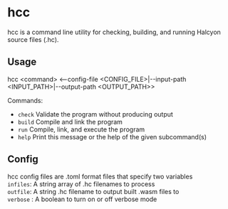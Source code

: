 # hcc
hcc is a command line utility for checking, building, and running Halcyon source files (.hc). 

## Usage
hcc \<command\> <--config-file <CONFIG_FILE>|--input-path <INPUT_PATH>|--output-path <OUTPUT_PATH>>  

Commands:  
*  `check`  Validate the program without producing output
*  `build`  Compile and link the program
*  `run`    Compile, link, and execute the program
*  `help`   Print this message or the help of the given subcommand(s)

## Config
hcc config files are .toml format files that specify two variables  
`infiles`: A string array of .hc filenames to process  
`outfile`: A string .hc filename to output built .wasm files to  
`verbose` : A boolean to turn on or off verbose mode
